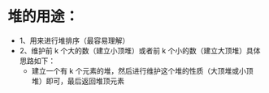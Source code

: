 # 堆的用途：
- 1、用来进行堆排序（最容易理解）
- 2、维护前 k 个大的数（建立小顶堆）或者前 k 个小的数（建立大顶堆）具体思路如下：
  - 建立一个有 k 个元素的堆，然后进行维护这个堆的性质（大顶堆或小顶堆）即可，最后返回堆顶元素